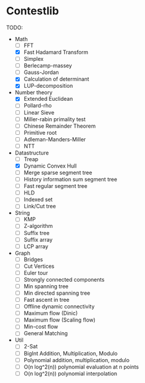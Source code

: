 # Contestlib

TODO:
- Math
  - [ ] FFT
  - [x] Fast Hadamard Transform
  - [ ] Simplex
  - [ ] Berlecamp-massey
  - [ ] Gauss-Jordan
  - [x] Calculation of determinant
  - [x] LUP-decomposition
- Number theory
  - [x] Extended Euclidean
  - [ ] Pollard-rho
  - [ ] Linear Sieve
  - [ ] Miller-rabin primality test
  - [ ] Chinese Remainder Theorem
  - [ ] Primitive root
  - [ ] Adleman-Manders-Miller
  - [ ] NTT
- Datastructure
  - [ ] Treap
  - [x] Dynamic Convex Hull
  - [ ] Merge sparse segment tree
  - [ ] History information sum segment tree
  - [ ] Fast regular segment tree
  - [ ] HLD
  - [ ] Indexed set
  - [ ] Link/Cut tree
- String
  - [ ] KMP
  - [ ] Z-algorithm
  - [ ] Suffix tree
  - [ ] Suffix array
  - [ ] LCP array
- Graph
  - [ ] Bridges
  - [ ] Cut Vertices
  - [ ] Euler tour
  - [ ] Strongly connected components
  - [ ] Min spanning tree
  - [ ] Min directed spanning tree
  - [ ] Fast ascent in tree
  - [ ] Offline dynamic connectivity
  - [ ] Maximum flow (Dinic)
  - [ ] Maximum flow (Scaling flow)
  - [ ] Min-cost flow
  - [ ] General Matching
- Util
  - [ ] 2-Sat
  - [ ] BigInt Addition, Multiplication, Modulo
  - [ ] Polynomial addition, multiplication, modulo
  - [ ] O(n log^2(n)) polynomial evaluation at n points
  - [ ] O(n log^2(n)) polynomial interpolation
